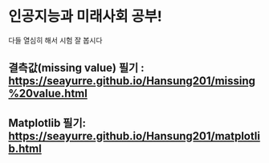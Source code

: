 # 인공지능과 미래사회 공부!

다들 열심히 해서 시험 잘 봅시다

## 결측값(missing value) 필기 : https://seayurre.github.io/Hansung201/missing%20value.html
## Matplotlib 필기: https://seayurre.github.io/Hansung201/matplotlib.html


